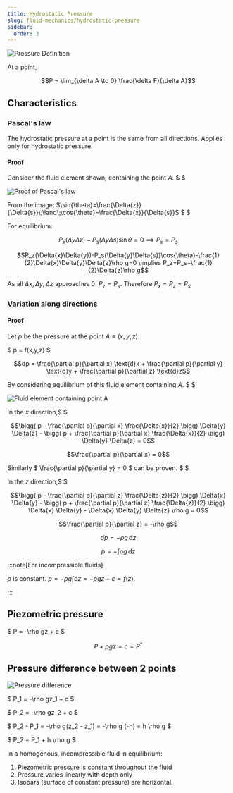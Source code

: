 ```yaml
---
title: Hydrostatic Pressure
slug: fluid-mechanics/hydrostatic-pressure
sidebar:
  order: 3
---
```


![Pressure Definition](/fluids/pressure-definition.png)

At a point,

```math
P = \lim_{\delta A \to 0} \frac{\delta F}{\delta A}
```

## Characteristics

### Pascal's law

The hydrostatic pressure at a point is the same from all directions. Applies
only for hydrostatic pressure.

#### Proof

Consider the fluid element shown, containing the point $A$. $ $

![Proof of Pascal's law](/fluids/pascal-law-proof.jpg)

From the image:
$\sin{\theta}=\frac{\Delta{z}}{\Delta{s}}\;\land\;\cos{\theta}=\frac{\Delta{x}}{\Delta{s}}$
$ $

For equilibrium:

```math
P_x(\Delta{y}\Delta{z})-P_s(\Delta{y}\Delta{s})\sin{\theta}=0
\implies
P_x=P_s
```

```math
P_z(\Delta{x}\Delta{y})-P_s(\Delta{y}\Delta{s})\cos{\theta}-\frac{1}{2}\Delta{x}\Delta{y}\Delta{z}\rho g=0
\implies
P_z=P_s+\frac{1}{2}\Delta{z}\rho g
```

As all $\Delta{x},\Delta{y},\Delta{z}$ approaches $0$: $P_z=P_s$. Therefore
$P_x=P_z=P_s$

### Variation along directions

#### Proof

Let $p$ be the pressure at the point $A\equiv (x,y,z)$.

$ p = f(x,y,z) $

```math
dp =
\frac{\partial p}{\partial x} \text{d}x
+
\frac{\partial p}{\partial y} \text{d}y
+
\frac{\partial p}{\partial z} \text{d}z
```

By considering equilibrium of this fluid element containing $A$. $ $

![Fluid element containing point A](/fluids/fluid-element-containing-a.jpg)

In the $x$ direction,$ $

```math
\bigg(
	p -
	\frac{\partial p}{\partial x} \frac{\Delta{x}}{2}
\bigg)
\Delta{y}
\Delta{z}
-
\bigg(
	p +
	\frac{\partial p}{\partial x} \frac{\Delta{x}}{2}
\bigg)
\Delta{y}
\Delta{z}

= 0
```

```math
\frac{\partial p}{\partial x} = 0
```

Similarly $ \frac{\partial p}{\partial y} = 0 $ can be proven. $ $

In the $z$ direction,$ $

```math
\bigg(
	p -
	\frac{\partial p}{\partial z} \frac{\Delta{z}}{2}
\bigg)
\Delta{x}
\Delta{y}
-
\bigg(
	p +
	\frac{\partial p}{\partial z} \frac{\Delta{z}}{2}
\bigg)
\Delta{x}
\Delta{y}

-
\Delta{x}
\Delta{y}
\Delta{z}
\rho
g

= 0
```

```math
\frac{\partial p}{\partial z} = -\rho g
```

```math
dp = -\rho g\,\text{d}z
```

```math
p = -\int{\rho g\,\text{d}z}
```

:::note[For incompressible fluids]

$\rho$ is constant. $p = -\rho g\int{\text{d}z} = -\rho gz + c = f(z)$.

:::

## Piezometric pressure

$ P = -\rho gz + c $

```math
P + \rho gz = c = P^{*}
```

## Pressure difference between 2 points

![Pressure difference](/fluids/pressure-difference.png)

$ P_1 = -\rho gz_1 + c $

$ P_2 = -\rho gz_2 + c $

$ P_2 - P_1 = -\rho g(z_2 - z_1) = -\rho g (-h) = h \rho g $

$ P_2 = P_1 + h \rho g $

In a homogenous, incompressible fluid in equilibrium:

1. Piezometric pressure is constant throughout the fluid
2. Pressure varies linearly with depth only
3. Isobars (surface of constant pressure) are horizontal.
